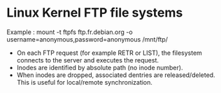 # Linux Kernel FTP file systems 

Example :
    mount -t ftpfs ftp.fr.debian.org -o username=anonymous,password=anonymous /mnt/ftp/
    
- On each FTP request (for example RETR or LIST), the filesystem connects to the server and executes the request.
- Inodes are identified by absolute path (no inode number).
- When inodes are dropped, associated dentries are released/deleted. This is useful for local/remote synchronization. 
